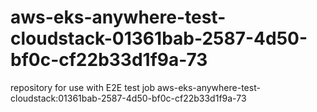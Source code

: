 # aws-eks-anywhere-test-cloudstack-01361bab-2587-4d50-bf0c-cf22b33d1f9a-73
repository for use with E2E test job aws-eks-anywhere-test-cloudstack:01361bab-2587-4d50-bf0c-cf22b33d1f9a-73
